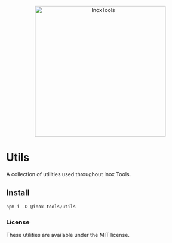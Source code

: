<p align="center">
    <img alt="InoxTools" width="350px" src="https://github.com/Fryuni/inox-tools/blob/main/assets/shield.png?raw=true"/>
</p>

# Utils

A collection of utilities used throughout Inox Tools.

## Install

```js
npm i -D @inox-tools/utils
```

### License

These utilities are available under the MIT license.
